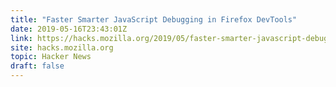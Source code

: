 ```yaml
---
title: "Faster Smarter JavaScript Debugging in Firefox DevTools"
date: 2019-05-16T23:43:01Z
link: https://hacks.mozilla.org/2019/05/faster-smarter-javascript-debugging-in-firefox/?utm_medium=RSS&utm_source=hune
site: hacks.mozilla.org
topic: Hacker News
draft: false
---
```

